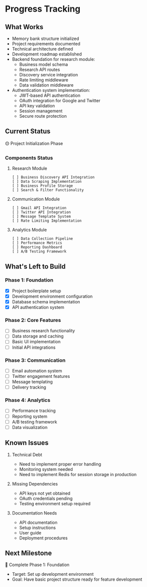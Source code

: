 # Progress Tracking

## What Works
- Memory bank structure initialized
- Project requirements documented
- Technical architecture defined
- Development roadmap established
- Backend foundation for research module:
  - Business model schema
  - Research API routes
  - Discovery service integration
  - Rate limiting middleware
  - Data validation middleware
- Authentication system implementation:
  - JWT-based API authentication
  - OAuth integration for Google and Twitter
  - API key validation
  - Session management
  - Secure route protection

## Current Status
🟡 Project Initialization Phase

### Components Status
1. Research Module
   ```
   [ ] Business Discovery API Integration
   [ ] Data Scraping Implementation
   [ ] Business Profile Storage
   [ ] Search & Filter Functionality
   ```

2. Communication Module
   ```
   [ ] Gmail API Integration
   [ ] Twitter API Integration
   [ ] Message Template System
   [ ] Rate Limiting Implementation
   ```

3. Analytics Module
   ```
   [ ] Data Collection Pipeline
   [ ] Performance Metrics
   [ ] Reporting Dashboard
   [ ] A/B Testing Framework
   ```

## What's Left to Build

### Phase 1: Foundation
- [x] Project boilerplate setup
- [x] Development environment configuration
- [x] Database schema implementation
- [x] API authentication system

### Phase 2: Core Features
- [ ] Business research functionality
- [ ] Data storage and caching
- [ ] Basic UI implementation
- [ ] Initial API integrations

### Phase 3: Communication
- [ ] Email automation system
- [ ] Twitter engagement features
- [ ] Message templating
- [ ] Delivery tracking

### Phase 4: Analytics
- [ ] Performance tracking
- [ ] Reporting system
- [ ] A/B testing framework
- [ ] Data visualization

## Known Issues
1. Technical Debt
   - Need to implement proper error handling
   - Monitoring system needed
   - Need to implement Redis for session storage in production

2. Missing Dependencies
   - API keys not yet obtained
   - OAuth credentials pending
   - Testing environment setup required

3. Documentation Needs
   - API documentation
   - Setup instructions
   - User guide
   - Deployment procedures

## Next Milestone
🎯 Complete Phase 1: Foundation
- Target: Set up development environment
- Goal: Have basic project structure ready for feature development

